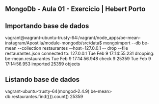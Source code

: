 
## MongoDb - Aula 01 - Exercício | Hebert Porto

## Importando base de dados

vagrant@vagrant-ubuntu-trusty-64:/vagrant/node_apps/be-mean-instagram/Apostila/module-mongodb/src/data$ mongoimport --db be-mean --collection restaurantes --host=127.0.0.1 --
drop --file restaurantes.json
connected to: 127.0.0.1
Tue Feb  9 17:14:55.231 dropping: be-mean.restaurantes
Tue Feb  9 17:14:56.948 check 9 25359
Tue Feb  9 17:14:56.953 imported 25359 objects

## Listando base de dados

vagrant-ubuntu-trusty-64(mongod-2.4.9) be-mean> db.restaurantes.find({}).count()
25359
